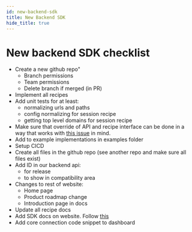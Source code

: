 ```yaml
---
id: new-backend-sdk
title: New Backend SDK
hide_title: true
---
```


# New backend SDK checklist

- Create a new github repo"
    - Branch permissions
    - Team permissions
    - Delete branch if merged (in PR)
- Implement all recipes
- Add unit tests for at least:
    - normalizing urls and paths
    - config normalizing for session recipe
    - getting top level domains for session recipe
- Make sure that override of API and recipe interface can be done in a way that works with [this issue](https://github.com/supertokens/supertokens-node/issues/199) in mind.
- Add to example implementations in examples folder
- Setup CICD
- Create all files in the github repo (see another repo and make sure all files exist)
- Add ID in our backend api:
    - for release
    - to show in compatibility area
- Changes to rest of website:
    - Home page
    - Product roadmap change
    - Introduction page in docs
- Update all recipe docs
- Add SDK docs on website. Follow [this](https://github.com/supertokens/docs/blob/master/v2/HOW_TO_NEW_DOCS.md#to-create-new-sdk-docs-using-an-automatic-docs-generation-tool-and-not-docusaurus)
- Add core connection code snippet to dashboard